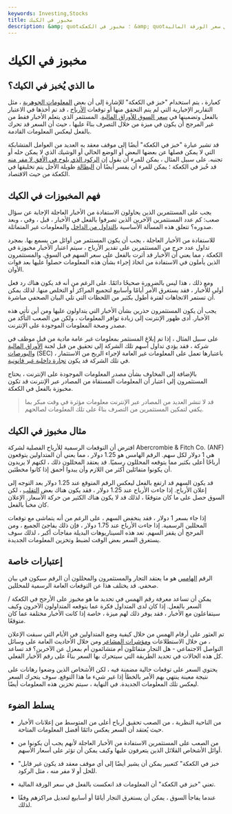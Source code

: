 ```yaml
---
keywords: Investing,Stocks
title: مخبوز في الكيك
description: &amp; quot؛ مخبوز في الكعكة &amp; quot؛ يشير إلى التوقعات والتوقعات وعناصر الأخبار الأخرى التي تنعكس بالفعل في سعر الورقة المالية.
---
```


# مخبوز في الكيك
## ما الذي يُخبز في الكيك؟

كعبارة ، يتم استخدام "خبز في الكعكة" للإشارة إلى أن بعض [المعلومات الجوهرية](/materialnews) ، مثل التقارير الإخبارية التي لم يتم التحقق منها أو توقعات [الأرباح](/earnings) ، قد تم أخذها في الاعتبار بالفعل وتضمينها في [سعر السوق للأوراق المالية](/market-price). المستثمر الذي يتعلم الأخبار فقط من غير المرجح أن يكون في ميزة من خلال التصرف بناءً عليها ، حيث أن السعر قد تحرك بالفعل ليعكس المعلومات القادمة.

قد تشير عبارة "خبز في الكعكة" أيضًا إلى موقف معقد به العديد من العوامل المتشابكة التي لا يمكن فصلها عن بعضها البعض أو الوضع الحالي أو الوشيك الذي لا يمكن حله أو تجنبه. على سبيل المثال ، يمكن للمرء أن يقول إن [الركود الذي يلوح في الأفق لا مفر منه](/recession) قد خُبز في الكعكة ؛ يمكن للمرء أن يفسر أيضًا أن [البطالة](/unemployment) طويلة الأجل يتم تخليقها في الكعكة من حيث الاقتصاد.

## فهم المخبوزات في الكيك

يجب على المستثمرين الذين يحاولون الاستفادة من الأخبار العاجلة الإجابة عن سؤال صعب: كم عدد المستثمرين الآخرين الذين تصرفوا بالفعل في الأخبار ، قبل ، وفي ، وبعد صدوره؟ تتعلق هذه المسألة الأساسية [بالتداول من الداخل](/insidertrading) والمعلومات غير المتماثلة.

للاستفادة من الأخبار العاجلة ، يجب أن يكون المستثمر من أوائل من يسمع بها. بمجرد تداول عدد حرج من المستثمرين على تقدير الأرباح ، سيتم اعتبار الأخبار مخبوزة في الكعكة ، مما يعني أن الأخبار قد أثرت بالفعل على سعر السهم في السوق. والمستثمرون الذين يأملون في الاستفادة من اتخاذ إجراء بشأن هذه المعلومات حصلوا عليها بعد فوات الأوان.

ومع ذلك ، هذا ليس بالضرورة صحيحًا دائمًا. على الرغم من أنه قد يكون هناك رد فعل أولي للأخبار ، فقد يستغرق الأمر أيامًا وأسابيع لتجميع المراكز أو التخلص منها. لذلك يمكن أن تستمر الاتجاهات لفترة أطول بكثير من اللحظات التي تلي البيان الصحفي مباشرة.

يجب أن يكون المستثمرون حذرين بشأن الأخبار التي يتداولون عليها ومن أين تأتي هذه الأخبار. أدى ظهور الإنترنت إلى زيادة توافر المعلومات ، ولكن من الصعب التأكد من مصدر وصحة المعلومات الموجودة على الإنترنت.

على سبيل المثال ، إذا تم إبلاغ المستثمر بمعلومات غير عامة مادية من قبل موظف في شركة ، فقد يؤدي تداول أسهم تلك الشركة إلى تحقيق من قبل لجنة [الأوراق المالية والبورصات](/sec) (SEC) ، باعتبارها تعمل على المعلومات غير العامة لإجراء الربح من الاستثمار في تلك الشركة قد يكون [تجارة داخلية غير قانونية](/insidertrading).

بالإضافة إلى المخاوف بشأن مصدر المعلومات الموجودة على الإنترنت ، يحتاج المستثمرون إلى اعتبار أن المعلومات المستقاة من المصادر عبر الإنترنت قد تكون مخبوزة بالفعل في الكعكة.

> قد لا تنشر العديد من المصادر عبر الإنترنت معلومات مؤثرة في وقت مبكر بما يكفي لتمكين المستثمرين من التصرف بناءً على تلك المعلومات لصالحهم.

>

## مثال مخبوز في الكيك

افترض أن التوقعات الرسمية للأرباح الفصلية لشركة Abercrombie & Fitch Co. (ANF) هي 1 دولار لكل سهم. الرقم الهامس هو 1.25 دولار ، مما يعني أن المتداولين يتوقعون أرباحًا أعلى بكثير مما يتوقعه المحللون رسميًا. قد يعتقد المحللون ذلك ، لكنهم لا يريدون أن يكونوا متفائلين أكثر من اللازم وأن يبدوا أحمق إذا كانوا مخطئين.

قد يكون السهم قد ارتفع بالفعل ليعكس الرقم المتوقع عند 1.25 دولار بعد التوجه إلى إعلان الأرباح. إذا جاءت الأرباح عند 1.25 دولار ، فقد يكون هناك بعض [التقلب](/volatility) ، لكن السوق حصل على ما كان متوقعًا ، لذلك قد لا يكون هناك الكثير من حركة الأسعار. الإعلان كان مخبأ بالفعل.

إذا جاء بسعر 1 دولار ، فقد ينخفض السهم ، على الرغم من أنه يتماشى مع توقعات المحللين الرسمية. إذا جاءت الأرباح عند 1.75 دولار ، فإن ذلك يفاجئ الجميع ، ومن المرجح أن يقفز السهم. تعد هذه السيناريوهات البديلة مفاجآت أكبر ، لذلك سوف يستغرق السعر بعض الوقت لضبط وتخزين المعلومات الجديدة.

## إعتبارات خاصة

الرقم [الهامس](/whispernumber) هو ما يعتقد التجار والمستثمرون والمحللون أن الرقم سيكون في بيان صحفي. قد يختلف هذا عن التوقعات العامة الرسمية للمحللين.

يمكن أن تساعد معرفة رقم الهمس في تحديد ما هو مخبوز على الأرجح في الكعكة / السعر بالفعل. إذا كان لدى المتداول فكرة عما يتوقعه المتداولون الآخرون وكيف سيتفاعلون مع الأخبار ، فقد يوفر ذلك لهم ميزة ، خاصة إذا كانت الأخبار مختلفة عما كان متوقعًا.

تم العثور على أرقام الهمس من خلال كيفية وضع المتداولين في الأيام التي سبقت الإعلان ، من خلال الاستطلاعات [ومؤشرات المشاعر](/sentimentindicator) ومن خلال الأحاديث العامة على وسائل التواصل الاجتماعي - هل التجار متفائلون أم متشائمون أم بمعزل عن الآخرين؟ قد تساعد كل هذه الحالات في تحديد الطريقة التي سيتحرك بها السعر بناءً على رقم الأخبار الفعلي.

يحتوي السعر على توقعات حالية مضمنة فيه ، لكن الأشخاص الذين وضعوا رهانات على نتيجة معينة ينتهي بهم الأمر بالخطأ إذا غير شيء ما هذا التوقع. سوف يتحرك السعر ليعكس تلك المعلومات الجديدة. في النهاية ، سيتم تخزين هذه المعلومات أيضًا.

## يسلط الضوء

- من الناحية النظرية ، من الصعب تحقيق أرباح أعلى من المتوسط من إعلانات الأخبار حيث يُعتقد أن السعر يعكس دائمًا أفضل المعلومات المتاحة.

- من الصعب على المستثمرين الاستفادة من الأخبار العاجلة لأنهم يجب أن يكونوا من أوائل الأشخاص القلائل الذين يتعرفون عليها وكيف يمكن أن تؤثر على أسعار الأسهم.

- "خبز في الكعكة" كتعبير يمكن أن يشير أيضًا إلى أي موقف معقد قد يكون غير قابل للحل أو لا مفر منه ، مثل الركود.

- تعني "خبز في الكعكة" أن المعلومات قد انعكست بالفعل في سعر الورقة المالية.

- عندما يفاجأ السوق ، يمكن أن يستغرق التجار أيامًا أو أسابيع لتعديل مراكزهم وفقًا لذلك.

